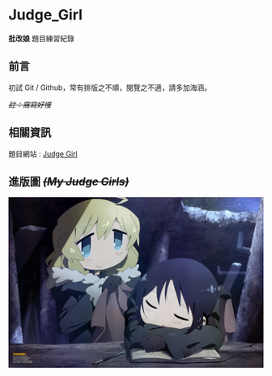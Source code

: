 # Judge_Girl
 **批改娘** 題目練習紀錄

## 前言
初試 Git / Github，常有排版之不順，閱覽之不適，請多加海涵。

~~*註：窩寫好慢*~~

## 相關資訊
題目網站 : [Judge Girl](https://judgegirl.csie.org/)

## 進版圖 ~~*(My Judge Girls)*~~
![image](https://github.com/Shiritai/Judge_Girl/blob/main/wallpaper422.jpg)
